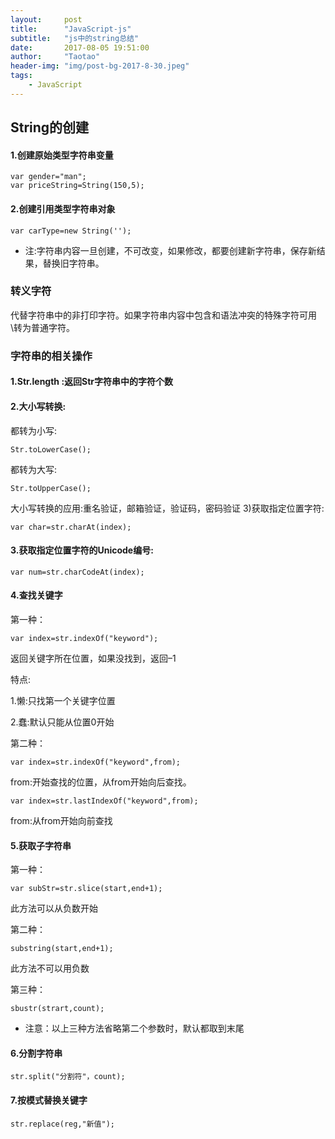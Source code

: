 ```yaml
---
layout:     post
title:      "JavaScript-js"
subtitle:   "js中的string总结"
date:       2017-08-05 19:51:00
author:     "Taotao"
header-img: "img/post-bg-2017-8-30.jpeg"
tags:
    - JavaScript
---
```






## String的创建

#### 1.创建原始类型字符串变量

    var gender="man";
    var priceString=String(150,5);

#### 2.创建引用类型字符串对象

    var carType=new String('');
    
* 注:字符串内容一旦创建，不可改变，如果修改，都要创建新字符串，保存新结果，替换旧字符串。

### 转义字符

代替字符串中的非打印字符。如果字符串内容中包含和语法冲突的特殊字符可用\转为普通字符。

### 字符串的相关操作

#### 1.Str.length :返回Str字符串中的字符个数

#### 2.大小写转换:

都转为小写:

    Str.toLowerCase();
    
都转为大写:

    Str.toUpperCase();
    
大小写转换的应用:重名验证，邮箱验证，验证码，密码验证 3)获取指定位置字符:

    var char=str.charAt(index);
    
#### 3.获取指定位置字符的Unicode编号: 

    var num=str.charCodeAt(index);
    
#### 4.查找关键字

第一种：

    var index=str.indexOf("keyword");
    
返回关键字所在位置，如果没找到，返回–1

特点:

1.懒:只找第一个关键字位置

2.蠢:默认只能从位置0开始 

第二种：

    var index=str.indexOf("keyword",from);

from:开始查找的位置，从from开始向后查找。

    var index=str.lastIndexOf("keyword",from);
    
from:从from开始向前查找

#### 5.获取子字符串

第一种：

    var subStr=str.slice(start,end+1);
    
此方法可以从负数开始

第二种：

    substring(start,end+1);
    
此方法不可以用负数

第三种：

    sbustr(strart,count); 
    
* 注意：以上三种方法省略第二个参数时，默认都取到末尾

#### 6.分割字符串

    str.split("分割符"，count);

#### 7.按模式替换关键字

    str.replace(reg,"新值");